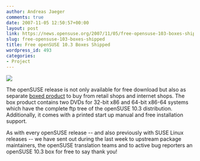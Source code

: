 ```yaml
---
author: Andreas Jaeger
comments: true
date: 2007-11-05 12:50:57+00:00
layout: post
link: https://news.opensuse.org/2007/11/05/free-opensuse-103-boxes-shipped/
slug: free-opensuse-103-boxes-shipped
title: Free openSUSE 10.3 Boxes Shipped
wordpress_id: 493
categories:
- Project
---
```


[![](//files.opensuse.org/opensuse/en/0/0c/10_3_box.png)](//en.opensuse.org/Buy_openSUSE)

The openSUSE release is not only available for free download but also as separate [boxed product](//en.opensuse.org/Buy_openSUSE) to buy from retail shops and internet shops. The box product contains two DVDs for 32-bit x86 and 64-bit x86-64 systems which have the complete ftp tree of the openSUSE 10.3 distribution.  Additionally, it comes with a printed start up manual and free installation support.

As with every openSUSE release -- and also previously with SUSE Linux releases -- we have sent out during the last week to upstream package maintainers, the openSUSE translation teams and to active bug reporters an openSUSE 10.3 box for free to say thank you!

